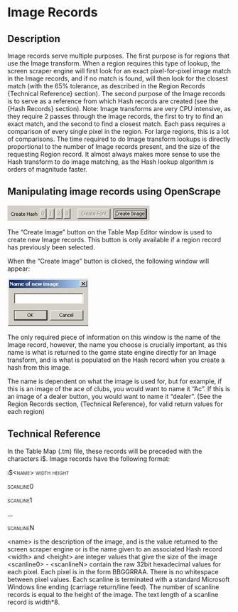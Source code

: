 # Image Records 

## Description

Image records serve multiple purposes. The first purpose is for regions
that use the Image transform. When a region requires this type of
lookup, the screen scraper engine will first look for an exact
pixel-for-pixel image match in the Image records, and if no match is
found, will then look for the closest match (with the 65% tolerance, as
described in the Region Records {Technical Reference} section). The
second purpose of the Image records is to serve as a reference from
which Hash records are created (see the {Hash Records} section). Note:
Image transforms are very CPU intensive, as they require 2 passes
through the Image records, the first to try to find an exact match, and
the second to find a closest match. Each pass requires a comparison of
every single pixel in the region. For large regions, this is a lot of
comparisons. The time required to do Image transform lookups is directly
proportional to the number of Image records present, and the size of the
requesting Region record. It almost always makes more sense to use the
Hash transform to do image matching, as the Hash lookup algorithm is
orders of magnitude faster.

## Manipulating image records using OpenScrape

![image](images/os_editor_create_image_record.jpg)

The “Create Image” button on the Table Map Editor window is used to
create new Image records. This button is only available if a region
record has previously been selected.

When the “Create Image” button is clicked, the following window will
appear:

![image](images/os_editor_new_image.jpg)

The only required piece of information on this window is the name of the
Image record, however, the name you choose is crucially important, as
this name is what is returned to the game state engine directly for an
Image transform, and is what is populated on the Hash record when you
create a hash from this image.

The name is dependent on what the image is used for, but for example, if
this is an image of the ace of clubs, you would want to name it “Ac”. If
this is an image of a dealer button, you would want to name it “dealer”.
(See the Region Records section, {Technical Reference}, for valid return
values for each region)

## Technical Reference 

In the Table Map (.tm) file, these records will be preceded with the
characters i\$. Image records have the following format:

<span class="smallcaps">i\$\<name\> width height</span>

<span class="smallcaps">scanline0</span>

<span class="smallcaps">scanline1</span>

<span class="smallcaps">...</span>

<span class="smallcaps">scanlineN</span>

\<name\> is the description of the image, and is the value returned to
the screen scraper engine or is the name given to an associated Hash
record \<width\> and \<height\> are integer values that give the size of
the image \<scanline0\> - \<scanlineN\> contain the raw 32bit
hexadecimal values for each pixel. Each pixel is in the form BBGGRRAA.
There is no whitespace between pixel values. Each scanline is terminated
with a standard Microsoft Windows line ending (carriage return/line
feed). The number of scanline records is equal to the height of the
image. The text length of a scanline record is width\*8.
